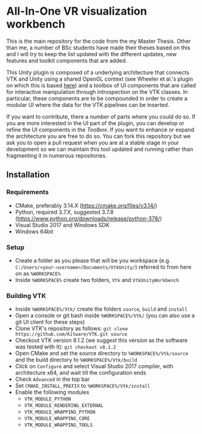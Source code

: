 # All-In-One VR visualization workbench

This is the main repository for the code from the my Master Thesis. Other than me, a number of BSc students have made their theses based on this and I will try to keep the list updated with the different updates, new features and toolkit components that are added.

This Unity plugin is composed of a underlying architecture that connects VTK and Unity using a shared OpenGL context (see Wheeler et al.'s plugin on which this is based [here](https://gitlab.com/3dheart_public/vtktounity)) and a toolbox of UI components that are called for interactive manipulation through introspection on the VTK classes. In particular, these components are to be compounded in order to create a modular UI where the data for the VTK pipelines can be inserted.

If you want to contribute, there a number of parts where you could do so. If you are more interested in the UI part of the plugin, you can develop or refine the UI components in the *Toolbox*. If you want to enhance or expand the architecture you are free to do so. You can fork this repository but we ask you to open a pull request when you are at a stable stage in your development so we can maintain this tool updated and running rather than fragmenting it in numerous repositories.

## Installation

### Requirements

- CMake, preferably 3.14.X (https://cmake.org/files/v3.14/)
- Python, required 3.7.X, suggested 3.7.8 (https://www.python.org/downloads/release/python-378/)
- Visual Studio 2017 and Windows SDK
- Windows 64bit

### Setup

- Create a folder as you please that will be you workspace (e.g. `C:/Users/<your-username>/Documents/VtkUnity/`) referred to from here on as `%WORKSPACE%`
- Inside `%WORKSPACE%` create two folders, `Vtk` and `VtkUnityWorkbench`

### Building VTK

- Inside `%WORKSPACE%/Vtk/` create the folders `source`, `build` and `install`
- Open a console or git bash inside `%WORKSPACE%/Vtk/` (you can also use a git UI client for these steps)
- Clone VTK's repository as follows: `git clone https://github.com/Kitware/VTK.git source`
- Checkout VTK version 8.1.2 (we suggest this version as the software was tested with it): `git checkout v8.1.2`
- Open CMake and set the source directory to `%WORKSPACE%/Vtk/source` and the build directory to `%WORKSPACE%/Vtk/build`
- Click on `Configure` and select Visual Studio 2017 compiler, with architecture x64, and wait till the configuration ends
- Check `Advanced` in the top bar
- Set `CMAKE_INSTALL_PREFIX` to `%WORKSPACE%/Vtk/install`
- Enable the following modules
  - `VTK_MODULE_PYTHON`
  - `VTK_MODULE_RENDERING_EXTERNAL`
  - `VTK_MODULE_WRAPPING_PYTHON`
  - `VTK_MODULE_WRAPPING_CORE`
  - `VTK_MODULE_WRAPPING_TOOLS`
